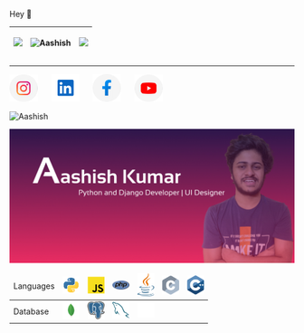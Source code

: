 <p>Hey 👋 </p>


<table>
<thead>
<th>
  
<img src="https://github-readme-streak-stats.herokuapp.com/?user=Aashishkumar123&theme=tokyonight"></th>

<th><img align="center" src="https://github-readme-stats.vercel.app/api/top-langs/?username=Aashishkumar123&layout=compact&theme=tokyonight" alt="Aashish" /></th>
  <th><img src="https://github-readme-stats.vercel.app/api?username=Aashishkumar123&theme=tokyonight"></th>
</thead>
</table>
<hr>

<a href="https://www.instagram.com/aashishkumar12376/"><img src="assets/6097906e06490 4.png" width="50px;"></a> &nbsp;&nbsp;&nbsp;&nbsp;
<a href="https://www.linkedin.com/in/aashish-kumar-30698b145/"><img src="assets/Group 1.png" width="50px;"></a> &nbsp;&nbsp;&nbsp;&nbsp;
<a href="https://www.facebook.com/profile.php?id=100016942057363"> <img src="assets/6097906e06490 5.png" width="50px;"></a> &nbsp;&nbsp;&nbsp;&nbsp;
<a href="https://www.youtube.com/channel/UC2nbUg6pG7RgDRnAmw7NzCQ"> <img src="assets/6097906e06490 3.png" width="50px;"></a> &nbsp;&nbsp;&nbsp;&nbsp;
<br>

<p> <img src="https://komarev.com/ghpvc/?username=Aashishkumar123" alt="Aashish" /> </p>

<img src="assets/Slide 16_9 - 1.jpg">



<table>

  <thead>
    <td>Languages</td>
    <td><img src="skills/vscode-icons_file-type-python.png" width="30px;"></td>
    <td><img src="skills/logos_javascript.png" width="30px;"></td>
    <td><img src="skills/logos_php.png" width="30px;"></td>
    <td><img src="skills/logos_java.png" width="30px;"></td>
    <td><img src="skills/logos_c.png" width="30px;"></td>
    <td><img src="skills/logos_c-plusplus.png" width="30px;"></td>
  </thead>
  <tr>
    <td>Database</td>
    <td><img src="skills/vscode-icons_file-type-mongo.png" width="30px;"></td>
     <td><img src="skills/logos_postgresql.png" width="30px;"></td>
     <td><img src="skills/logos_mysql.png" width="30px;"></td>
     <td><img src="skills/logos_redis.png" width="30px;"></td>
  
  </tr>
</table>
